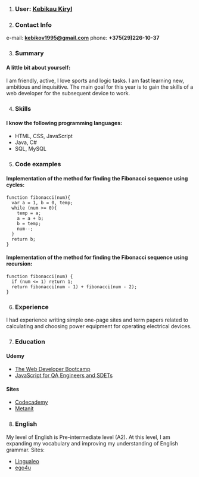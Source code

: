 1. ### User: [Kebikau Kiryl](https://kebikov95.github.io/rsschool-cv/cv)

2. ### Contact Info
e-mail: **kebikov1995@gmail.com** 
phone: **+375(29)226-10-37**

3. ### Summary
#### A little bit about yourself:
I am friendly, active, I love sports and logic tasks.
I am fast learning new, ambitious and inquisitive.
The main goal for this year is to gain the skills of
a web developer for the subsequent device to work.

4. ### Skills
#### I know the following programming languages:
* HTML, CSS, JavaScript
* Java, C#
* SQL, MySQL

5. ### Code examples
#### Implementation of the method for finding the Fibonacci sequence using cycles:
```
function fibonacci(num){
  var a = 1, b = 0, temp;
  while (num >= 0){
    temp = a;
    a = a + b;
    b = temp;
    num--;
  }
  return b;
}
```
#### Implementation of the method for finding the Fibonacci sequence using recursion:
```
function fibonacci(num) {
  if (num <= 1) return 1;
  return fibonacci(num - 1) + fibonacci(num - 2);
}
```

6. ### Experience
I had experience writing simple one-page sites and term papers related 
to calculating and choosing power equipment for operating electrical devices.

7. ### Education 
#### Udemy
* [The Web Developer Bootcamp](https://www.udemy.com/course/the-web-developer-bootcamp/) 
* [JavaScript for QA Engineers and SDETs](https://www.udemy.com/course/javascript-for-qa-engineers-and-sdets/)
#### Sites
* [Codecademy](https://www.codecademy.com/)
* [Metanit](https://metanit.com/)

8. ### English
My level of English is Pre-intermediate level (A2). At this level,
I am expanding my vocabulary and improving my understanding of English grammar.
Sites: 
* [Lingualeo](https://lingualeo.com/)
* [ego4u](https://www.ego4u.com/)